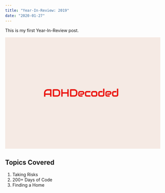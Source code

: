 ```yaml
---
title: "Year-In-Review: 2019"
date: "2020-01-27"
---
```


This is my first Year-In-Review post.

![ADHDecoded Brand Logo](./brand-wide.jpg)

## Topics Covered

1. Taking Risks
2. 200+ Days of Code
3. Finding a Home